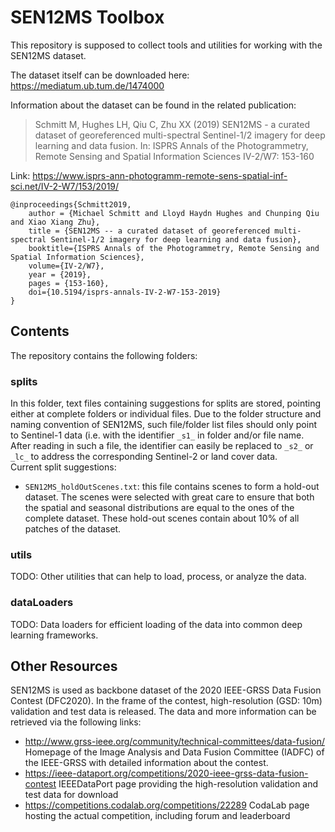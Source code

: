# SEN12MS Toolbox
This repository is supposed to collect tools and utilities for working with the SEN12MS dataset. 

The dataset itself can be downloaded here: https://mediatum.ub.tum.de/1474000

Information about the dataset can be found in the related publication:
> Schmitt M, Hughes LH, Qiu C, Zhu XX (2019) SEN12MS - a curated dataset of georeferenced multi-spectral Sentinel-1/2 imagery for deep learning and data fusion. In: ISPRS Annals of the Photogrammetry, Remote Sensing and Spatial Information Sciences IV-2/W7: 153-160

Link: https://www.isprs-ann-photogramm-remote-sens-spatial-inf-sci.net/IV-2-W7/153/2019/

```
@inproceedings{Schmitt2019,
    author = {Michael Schmitt and Lloyd Haydn Hughes and Chunping Qiu and Xiao Xiang Zhu},
    title = {SEN12MS -- a curated dataset of georeferenced multi-spectral Sentinel-1/2 imagery for deep learning and data fusion},
    booktitle={ISPRS Annals of the Photogrammetry, Remote Sensing and Spatial Information Sciences}, 
    volume={IV-2/W7},
    year = {2019},
    pages = {153-160},
    doi={10.5194/isprs-annals-IV-2-W7-153-2019}
}
```

## Contents
The repository contains the following folders:
### splits
In this folder, text files containing suggestions for splits are stored, pointing either at complete folders or individual files. Due to the folder structure and naming convention of SEN12MS, such file/folder list files should only point to Sentinel-1 data (i.e. with the identifier `_s1_` in folder and/or file name. After reading in such a file, the identifier can easily be replaced to `_s2_` or `_lc_` to address the corresponding Sentinel-2 or land cover data.  
Current split suggestions:
- `SEN12MS_holdOutScenes.txt`: this file contains scenes to form a hold-out dataset. The scenes were selected with great care to ensure that both the spatial and seasonal distributions are equal to the ones of the complete dataset. These hold-out scenes contain about 10% of all patches of the dataset.

### utils
TODO: Other utilities that can help to load, process, or analyze the data.

### dataLoaders
TODO: Data loaders for efficient loading of the data into common deep learning frameworks.

## Other Resources
SEN12MS is used as backbone dataset of the 2020 IEEE-GRSS Data Fusion Contest (DFC2020). In the frame of the contest, high-resolution (GSD: 10m) validation and test data is released. The data and more information can be retrieved via the following links:
- http://www.grss-ieee.org/community/technical-committees/data-fusion/ Homepage of the Image Analysis and Data Fusion Committee (IADFC) of the IEEE-GRSS with detailed information about the contest.
- https://ieee-dataport.org/competitions/2020-ieee-grss-data-fusion-contest IEEEDataPort page providing the high-resolution validation and test data for download
- https://competitions.codalab.org/competitions/22289 CodaLab page hosting the actual competition, including forum and leaderboard

